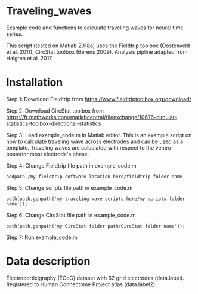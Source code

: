# Traveling_waves
Example code and functions to calculate traveling waves for neural time series.

This script (tested on Matlab 2018a) uses the Fieldtrip toolbox (Oostenveld et al. 2011), CircStat toolbox (Berens 2009). Analysis pipline adapted from Halgren et al. 2017.

# Installation
Step 1: Download Fieldtrip from https://www.fieldtriptoolbox.org/download/

Step 2: Download CircStat toolbox from https://fr.mathworks.com/matlabcentral/fileexchange/10676-circular-statistics-toolbox-directional-statistics

Step 3: Load example_code.m in Matlab editor. This is an example script on how to calculate traveling wave across electrodes and can be used as a template. Traveling waves are calculated with respect to the ventro-posterior most electrode's phase.

Step 4: Change Fieldtrip file path in example_code.m
```
addpath /my fieldtrip software location here/fieldtrip folder name
```
Step 5: Change scripts file path in example_code.m
```
path(path,genpath('my traveling wave scripts here/my scripts folder name'));
```
Step 6: Change CircStat file path in example_code.m
```
path(path,genpath('my CircStat folder path/CircStat folder name'));
```
Step 7: Run example_code.m
# Data description
Electrocorticigraphy (ECoG) dataset with 62 grid electrodes (data.label). Registered to Human Connectome Project atlas (data.label2).


